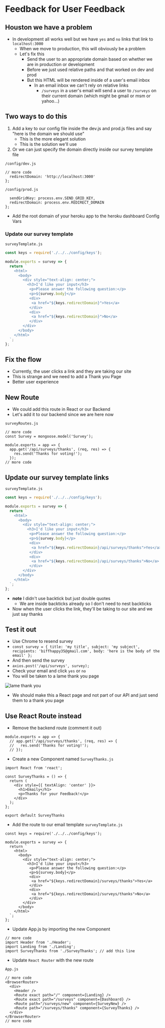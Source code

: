 # Feedback for User Feedback
## Houston we have a problem
* In development all works well but we have `yes` and `no` links that link to `localhost:3000`
    - When we move to production, this will obviously be a problem
    - Let's fix this
        + Send the user to an appropriate domain based on whether we are in production or development
        + Before we just used relative paths and that worked on dev and prod
        + But this HTML will be rendered inside of a user's email inbox
            * In an email inbox we can't rely on relative links
                - `/surveys` in a user's email will send a user to `/surveys` on their current domain (which might be gmail or msm or yahoo...)

## Two ways to do this
1. Add a key to our config file inside the dev.js and prod.js files and say "here is the domain we should use"
    * This is the more elegant solution
    * This is the solution we'll use
2. Or we can just specify the domain directly inside our survey template file

`/config/dev.js`

```
// more code
  redirectDomain: 'http://localhost:3000'
};
```

`/config/prod.js`

```
  sendGridKey: process.env.SEND_GRID_KEY,
  redirectDomain: process.env.REDIRECT_DOMAIN
};
```

* Add the root domain of your heroku app to the heroku dashboard Config Vars

### Update our survey template
`surveyTemplate.js`

```js
const keys = require('./../../config/keys');

module.exports = survey => {
  return `
    <html>
      <body>
        <div style="text-align: center;">
          <h3>I'd like your input</h3>
           <p>Please answer the following question:</p>
           <p>${survey.body}</p>
           <div>
            <a href="${keys.redirectDomain}">Yes</a>
           </div>
           <div>
            <a href="${keys.redirectDomain}">No</a>
           </div>
        </div>
      </body>
    </html>
  `;
};
```

## Fix the flow
* Currently, the user clicks a link and they are taking our site
* This is strange and we need to add a Thank you Page
* Better user experience

## New Route
* We could add this route in React or our Backend
* Let's add it to our backend since we are here now

`surveyRoutes.js`

```
// more code
const Survey = mongoose.model('Survey');

module.exports = app => {
  app.get('/api/surveys/thanks', (req, res) => {
    res.send('Thanks for voting!');
  });
// more code
```

## Update our survey template links
`surveyTemplate.js`

```js
const keys = require('./../../config/keys');

module.exports = survey => {
  return `
    <html>
      <body>
        <div style="text-align: center;">
          <h3>I'd like your input</h3>
           <p>Please answer the following question:</p>
           <p>${survey.body}</p>
           <div>
            <a href="${keys.redirectDomain}/api/surveys/thanks">Yes</a>
           </div>
           <div>
            <a href="${keys.redirectDomain}/api/surveys/thanks">No</a>
           </div>
        </div>
      </body>
    </html>
  `;
};
```

* **note** I didn't use backtick but just double quotes
    - We are inside backticks already so I don't need to nest backticks
* Now when the user clicks the link, they'll be taking to our site and we just say thanks

## Test it out
* Use Chrome to resend survey
* `const survey = { title: 'my title', subject: 'my subject', recipients: 'biffhappy35@gmail.com', body: 'here is the body of the email' };`
* And then send the survey
* `axios.post('/api/surveys', survey);`
* Check your email and click `yes` or `no`
* You will be taken to a lame thank you page

![lame thank you](https://i.imgur.com/0cbGDcT.png)

* We should make this a React page and not part of our API and just send them to a thank you page

## Use React Route instead
* Remove the backend route (comment it out)

```
module.exports = app => {
  // app.get('/api/surveys/thanks', (req, res) => {
  //   res.send('Thanks for voting!');
  // });
```

* Create a new Component named `SurveyThanks.js`

```
import React from 'react';

const SurveyThanks = () => {
  return (
    <div style={{ textAlign: 'center' }}>
      <h1>Emaily</h1>
      <p>Thanks for your Feedback!</p>
    </div>
  );
};

export default SurveyThanks
```

* Add the route to our email template `surveyTemplate.js`

```
const keys = require('./../../config/keys');

module.exports = survey => {
  return `
    <html>
      <body>
        <div style="text-align: center;">
          <h3>I'd like your input</h3>
           <p>Please answer the following question:</p>
           <p>${survey.body}</p>
           <div>
            <a href="${keys.redirectDomain}/surveys/thanks">Yes</a>
           </div>
           <div>
            <a href="${keys.redirectDomain}/surveys/thanks">No</a>
           </div>
        </div>
      </body>
    </html>
  `;
};
```

* Update App.js by importing the new Component

```
// more code
import Header from './Header';
import Landing from './Landing';
import SurveyThanks from './SurveyThanks'; // add this line
```

* Update `React Router` with the new route

`App.js`

```
// more code
<BrowserRouter>
  <div>
    <Header />
    <Route exact path="/" component={Landing} />
    <Route exact path="/surveys" component={Dashboard} />
    <Route path="/surveys/new" component={SurveyNew} />
    <Route path="/surveys/thanks" component={SurveyThanks} />
  </div>
</BrowserRouter>
// more code
```

